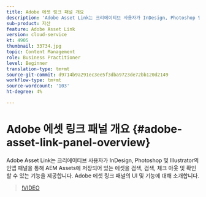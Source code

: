 ```yaml
---
title: Adobe 에셋 링크 패널 개요
description: 'Adobe Asset Link는 크리에이티브 사용자가 InDesign, Photoshop 및 Illustrator의 인앱 패널을 통해 AEM Assets에 저장되어 있는 에셋을 검색, 검색, 체크 아웃 및 확인할 수 있는 기능을 제공합니다. Adobe 에셋 링크 패널의 UI 및 기능에 대해 소개합니다. '
sub-product: 자산
feature: Adobe Asset Link
version: cloud-service
kt: 4905
thumbnail: 33734.jpg
topic: Content Management
role: Business Practitioner
level: Beginner
translation-type: tm+mt
source-git-commit: d9714b9a291ec3ee5f3dba9723de72bb120d2149
workflow-type: tm+mt
source-wordcount: '103'
ht-degree: 4%

---
```



# Adobe 에셋 링크 패널 개요 {#adobe-asset-link-panel-overview}

Adobe Asset Link는 크리에이티브 사용자가 InDesign, Photoshop 및 Illustrator의 인앱 패널을 통해 AEM Assets에 저장되어 있는 에셋을 검색, 검색, 체크 아웃 및 확인할 수 있는 기능을 제공합니다. Adobe 에셋 링크 패널의 UI 및 기능에 대해 소개합니다.

>[!VIDEO](https://video.tv.adobe.com/v/33734/?quality=12)
